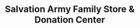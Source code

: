 ---
title: "Salvation Army Family Store & Donation Center"
url: /walled-lake/salvation-army-family-store-and-donation-center/
shop: charity
---